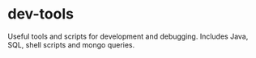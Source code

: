 dev-tools
=========
Useful tools and scripts for development and debugging. Includes Java, SQL, shell scripts and mongo queries.
